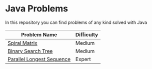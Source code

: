 # Java Problems

In this repository you can find problems of any kind solved with Java

| Problem Name                                                                                                   | Difficulty |
|----------------------------------------------------------------------------------------------------------------|------------|
| [Spiral Matrix](https://github.com/vtramo/java-problems/tree/master/src/spiral_matrix_builder)                 | Medium     |
| [Binary Search Tree](https://github.com/vtramo/java-problems/tree/master/src/binary_search_tree)               | Medium     |
| [Parallel Longest Sequence](https://github.com/vtramo/java-problems/tree/master/src/parallel_longest_sequence) | Expert    |